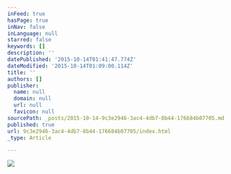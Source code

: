 ```yaml
---
inFeed: true
hasPage: true
inNav: false
inLanguage: null
starred: false
keywords: []
description: ''
datePublished: '2015-10-14T01:41:47.774Z'
dateModified: '2015-10-14T01:09:00.114Z'
title: ''
authors: []
publisher:
  name: null
  domain: null
  url: null
  favicon: null
sourcePath: _posts/2015-10-14-9c3e2946-3ac4-4db7-8b44-176684b07705.md
published: true
url: 9c3e2946-3ac4-4db7-8b44-176684b07705/index.html
_type: Article

---
```

![](https://the-grid-user-content.s3-us-west-2.amazonaws.com/813318fd-2dfb-4530-92c0-46436eaf6a41.png)